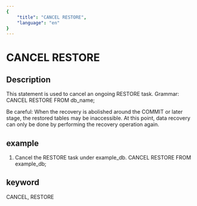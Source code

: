 ```yaml
---
{
    "title": "CANCEL RESTORE",
    "language": "en"
}
---
```


<!-- 
Licensed to the Apache Software Foundation (ASF) under one
or more contributor license agreements.  See the NOTICE file
distributed with this work for additional information
regarding copyright ownership.  The ASF licenses this file
to you under the Apache License, Version 2.0 (the
"License"); you may not use this file except in compliance
with the License.  You may obtain a copy of the License at

  http://www.apache.org/licenses/LICENSE-2.0

Unless required by applicable law or agreed to in writing,
software distributed under the License is distributed on an
"AS IS" BASIS, WITHOUT WARRANTIES OR CONDITIONS OF ANY
KIND, either express or implied.  See the License for the
specific language governing permissions and limitations
under the License.
-->

# CANCEL RESTORE
## Description
This statement is used to cancel an ongoing RESTORE task.
Grammar:
CANCEL RESTORE FROM db_name;

Be careful:
When the recovery is abolished around the COMMIT or later stage, the restored tables may be inaccessible. At this point, data recovery can only be done by performing the recovery operation again.

## example
1. Cancel the RESTORE task under example_db.
CANCEL RESTORE FROM example_db;

## keyword
CANCEL, RESTORE

